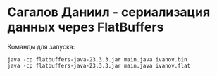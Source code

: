 # Сагалов Даниил - сериализация данных через FlatBuffers

Команды для запуска:
```
java -cp flatbuffers-java-23.3.3.jar main.java ivanov.bin
java -cp flatbuffers-java-23.3.3.jar main.java ivanov.flat
```